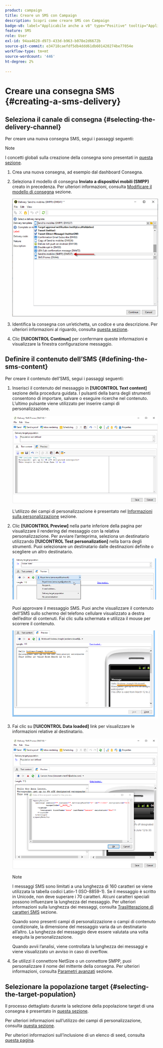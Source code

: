 ```yaml
---
product: campaign
title: Creare un SMS con Campaign
description: Scopri come creare SMS con Campaign
badge-v8: label="Applicabile anche a v8" type="Positive" tooltip="Applicabile anche a Campaign v8"
feature: SMS
role: User
exl-id: 94aa4628-d973-433d-b963-b078e2d6672b
source-git-commit: e34718caefdf5db4ddd61db601420274be77054e
workflow-type: tm+mt
source-wordcount: '446'
ht-degree: 2%

---
```


# Creare una consegna SMS {#creating-a-sms-delivery}

## Seleziona il canale di consegna {#selecting-the-delivery-channel}

Per creare una nuova consegna SMS, segui i passaggi seguenti:

>[!NOTE]
>
>I concetti globali sulla creazione della consegna sono presentati in [questa sezione](steps-about-delivery-creation-steps.md).

1. Crea una nuova consegna, ad esempio dal dashboard Consegna.
1. Seleziona il modello di consegna **Inviato a dispositivi mobili (SMPP)** creato in precedenza. Per ulteriori informazioni, consulta [Modificare il modello di consegna](sms-set-up.md#changing-the-delivery-template) sezione.

   ![](assets/s_user_mobile_wizard.png)

1. Identifica la consegna con un’etichetta, un codice e una descrizione. Per ulteriori informazioni al riguardo, consulta [questa sezione](steps-create-and-identify-the-delivery.md#identifying-the-delivery).
1. Clic **[!UICONTROL Continue]** per confermare queste informazioni e visualizzare la finestra configurazione messaggio.

## Definire il contenuto dell’SMS {#defining-the-sms-content}

Per creare il contenuto dell’SMS, segui i passaggi seguenti:

1. Inserisci il contenuto del messaggio in **[!UICONTROL Text content]** sezione della procedura guidata. I pulsanti della barra degli strumenti consentono di importare, salvare o eseguire ricerche nel contenuto. L’ultimo pulsante viene utilizzato per inserire campi di personalizzazione.

   ![](assets/s_ncs_user_wizard_sms01_138.png)

   L’utilizzo dei campi di personalizzazione è presentato nel [Informazioni sulla personalizzazione](about-personalization.md) sezione.

1. Clic **[!UICONTROL Preview]** nella parte inferiore della pagina per visualizzare il rendering del messaggio con la relativa personalizzazione. Per avviare l’anteprima, seleziona un destinatario utilizzando **[!UICONTROL Test personalization]** nella barra degli strumenti. Puoi selezionare un destinatario dalle destinazioni definite o scegliere un altro destinatario.

   ![](assets/s_ncs_user_wizard_sms01_139.png)

   Puoi approvare il messaggio SMS. Puoi anche visualizzare il contenuto dell’SMS sullo schermo del telefono cellulare visualizzato a destra dell’editor di contenuti. Fai clic sulla schermata e utilizza il mouse per scorrere il contenuto.

   ![](assets/s_ncs_user_wizard_sms01_140.png)

1. Fai clic su **[!UICONTROL Data loaded]** link per visualizzare le informazioni relative al destinatario.

   ![](assets/s_user_mobile_wizard_sms_02.png)

   >[!NOTE]
   >
   >I messaggi SMS sono limitati a una lunghezza di 160 caratteri se viene utilizzata la tabella codici Latin-1 (ISO-8859-1). Se il messaggio è scritto in Unicode, non deve superare i 70 caratteri. Alcuni caratteri speciali possono influenzare la lunghezza del messaggio. Per ulteriori informazioni sulla lunghezza dei messaggi, consulta [Traslitterazione di caratteri SMS](#about-character-transliteration) sezione.
   >
   >Quando sono presenti campi di personalizzazione o campi di contenuto condizionale, la dimensione del messaggio varia da un destinatario all’altro. La lunghezza del messaggio deve essere valutata una volta eseguita la personalizzazione.
   >
   >Quando avvii l’analisi, viene controllata la lunghezza dei messaggi e viene visualizzato un avviso in caso di overflow.

1. Se utilizzi il connettore NetSize o un connettore SMPP, puoi personalizzare il nome del mittente della consegna. Per ulteriori informazioni, consulta [Parametri avanzati](#advanced-parameters) sezione.

## Selezionare la popolazione target {#selecting-the-target-population}

Il processo dettagliato durante la selezione della popolazione target di una consegna è presentato in [questa sezione](steps-defining-the-target-population.md).

Per ulteriori informazioni sull’utilizzo dei campi di personalizzazione, consulta [questa sezione](about-personalization.md).

Per ulteriori informazioni sull’inclusione di un elenco di seed, consulta [questa pagina](about-seed-addresses.md).
